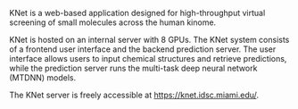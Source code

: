 KNet is a web-based application designed for high-throughput virtual screening of small molecules across the human kinome. 

KNet is hosted on an internal server with 8 GPUs. The KNet system consists of a frontend user interface and the backend prediction server. The user interface allows users to input chemical structures and retrieve predictions, while the prediction server runs the multi-task deep neural network (MTDNN) models. 

The KNet server is freely accessible at https://knet.idsc.miami.edu/.
